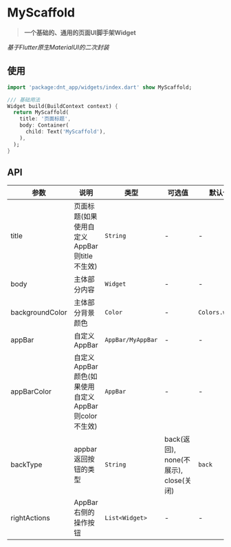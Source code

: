 # MyScaffold

> **一个基础的、通用的页面UI脚手架Widget**

*基于Flutter原生MaterialUI的二次封装*


## 使用

```dart
import 'package:dnt_app/widgets/index.dart' show MyScaffold;

/// 基础用法
Widget build(BuildContext context) {
  return MyScaffold(
    title: '页面标题',
    body: Container(
      child: Text('MyScaffold'),
    ),
  );
}
```

## API

| 参数 | 说明 | 类型 | 可选值 | 默认值 |
| ------------ | ------------ | ------------ | ------------ |------------ |
| title | 页面标题(如果使用自定义AppBar则title不生效) | `String` | - | - |
| body | 主体部分内容 | `Widget` | - | - |
| backgroundColor | 主体部分背景颜色 | `Color` | - | `Colors.white` |
| appBar | 自定义AppBar | `AppBar/MyAppBar` | - | - |
| appBarColor | 自定义AppBar颜色(如果使用自定义AppBar则color不生效) | `AppBar` | - | - |
| backType | appbar返回按钮的类型 | `String` | back(返回), none(不展示), close(关闭) | `back` |
| rightActions | AppBar右侧的操作按钮 | `List<Widget>` | - | - |
